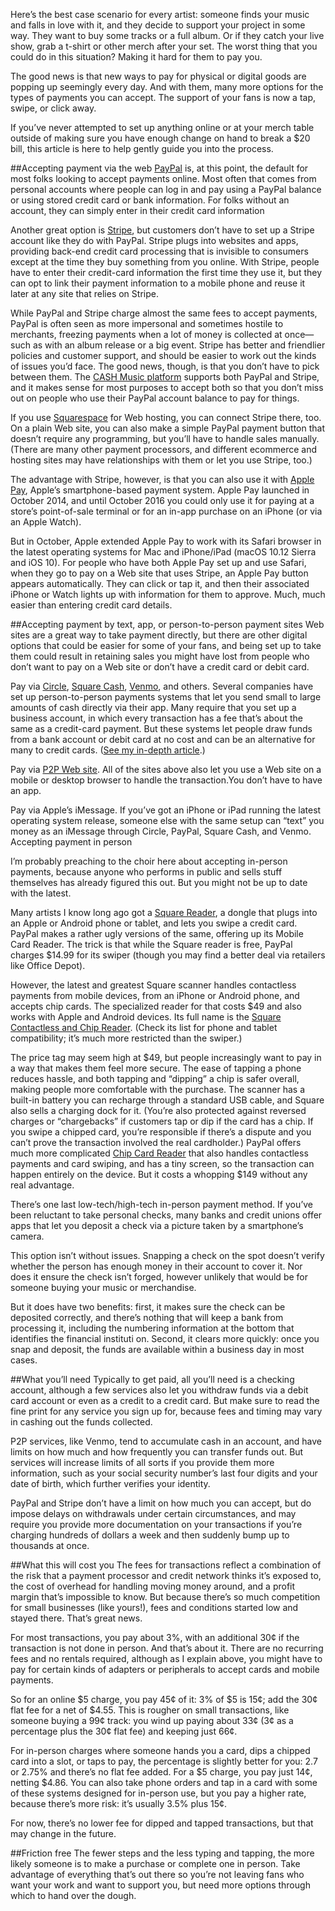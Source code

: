 Here’s the best case scenario for every artist: someone finds your music and falls in love with it, and they decide to support your project in some way. They want to buy some tracks or a full album. Or if they catch your live show, grab a t-shirt or other merch after your set. The worst thing that you could do in this situation? Making it hard for them to pay you. 

The good news is that new ways to pay for physical or digital goods are popping up seemingly every day. And with them, many more options for the types of payments you can accept. The support of your fans is now a tap, swipe, or click away. 

If you’ve never attempted to set up anything online or at your merch table outside of making sure you have enough change on hand to break a $20 bill, this article is here to help gently guide you into the process. 

##Accepting payment via the web
[PayPal](paypal.com) is, at this point, the default for most folks looking to accept payments online. Most often that comes from personal accounts where people can log in and pay using a PayPal balance or using stored credit card or bank information. For folks without an account, they can simply enter in their credit card information 

Another great option is [Stripe](https://stripe.com/), but customers don’t have to set up a Stripe account like they do with PayPal. Stripe plugs into websites and apps, providing back-end credit card processing that is invisible to consumers except at the time they buy something from you online. With Stripe, people have to enter their credit-card information the first time they use it, but they can opt to link their payment information to a mobile phone and reuse it later at any site that relies on Stripe.

While PayPal and Stripe charge almost the same fees to accept payments, PayPal is often seen as more impersonal and sometimes hostile to merchants, freezing payments when a lot of money is collected at once—such as with an album release or a big event. Stripe has better and friendlier policies and customer support, and should be easier to work out the kinds of issues you’d face.
The good news, though, is that you don’t have to pick between them. The [CASH Music platform](http://platform.cashmusic.org/) supports both PayPal and Stripe, and it makes sense for most purposes to accept both so that you don’t miss out on people who use their PayPal account balance to pay for things. 

If you use [Squarespace](https://www.squarespace.com) for Web hosting, you can connect Stripe there, too. On a plain Web site, you can also make a simple PayPal payment button that doesn’t require any programming, but you’ll have to handle sales manually. (There are many other payment processors, and different ecommerce and hosting sites may have relationships with them or let you use Stripe, too.)

The advantage with Stripe, however, is that you can also use it with [Apple Pay](http://www.apple.com/apple-pay/), Apple’s smartphone-based payment system. Apple Pay launched in October 2014, and until October 2016 you could only use it for paying at a store’s point-of-sale terminal or for an in-app purchase on an iPhone (or via an Apple Watch).

But in October, Apple extended Apple Pay to work with its Safari browser in the latest operating systems for Mac and iPhone/iPad (macOS 10.12 Sierra and iOS 10). For people who have both Apple Pay set up and use Safari, when they go to pay on a Web site that uses Stripe, an Apple Pay button appears automatically. They can click or tap it, and then their associated iPhone or Watch lights up with information for them to approve. Much, much easier than entering credit card details.

##Accepting payment by text, app, or person-to-person payment sites
Web sites are a great way to take payment directly, but there are other digital options that could be easier for some of your fans, and being set up to take them could result in retaining sales you might have lost from people who don’t want to pay on a Web site or don’t have a credit card or debit card.

Pay via [Circle](https://www.circle.com/en), [Square Cash](https://cash.me/), [Venmo](https://venmo.com/), and others. Several companies have set up person-to-person payments systems that let you send small to large amounts of cash directly via their app. Many require that you set up a business account, in which every transaction has a fee that’s about the same as a credit-card payment. But these systems let people draw funds from a bank account or debit card at no cost and can be an alternative for many to credit cards. ([See my in-depth article](http://tidbits.com/article/16804).)

Pay via [P2P Web site](https://en.wikipedia.org/wiki/Peer-to-peer_web_hosting). All of the sites above also let you use a Web site on a mobile or desktop browser to handle the transaction.You don’t have to have an app.

Pay via Apple’s iMessage. If you’ve got an iPhone or iPad running the latest operating system release, someone else with the same setup can “text” you money as an iMessage through Circle, PayPal, Square Cash, and Venmo.
Accepting payment in person

I’m probably preaching to the choir here about accepting in-person payments, because anyone who performs in public and sells stuff themselves has already figured this out. But you might not be up to date with the latest. 

Many artists I know long ago got a [Square Reader](https://squareup.com/reader), a dongle that plugs into an Apple or Android phone or tablet, and lets you swipe a credit card. PayPal makes a rather ugly versions of the same, offering up its Mobile Card Reader. The trick is that while the Square reader is free, PayPal charges $14.99 for its swiper (though you may find a better deal via retailers like Office Depot).

However, the latest and greatest Square scanner handles contactless payments from mobile devices, from an iPhone or Android phone, and accepts chip cards. The specialized reader for that costs $49 and also works with Apple and Android devices. Its full name is the [Square Contactless and Chip Reader](https://squareup.com/shop/hardware/us/en/products/chip-credit-card-reader-with-nfc). (Check its list for phone and tablet compatibility; it’s much more restricted than the swiper.)

The price tag may seem high at $49, but people increasingly want to pay in a way that makes them feel more secure. The ease of tapping a phone reduces hassle, and both tapping and “dipping” a chip is safer overall, making people more comfortable with the purchase. The scanner has a built-in battery you can recharge through a standard USB cable, and Square also sells a charging dock for it. (You’re also protected against reversed charges or “chargebacks” if customers tap or dip if the card has a chip. If you swipe a chipped card, you’re responsible if there’s a dispute and you can’t prove the transaction involved the real cardholder.)
PayPal offers much more complicated [Chip Card Reader](https://www.paypal.com/store/product/emv/) that also handles contactless payments and card swiping, and has a tiny screen, so the transaction can happen entirely on the device. But it costs a whopping $149 without any real advantage.

There’s one last low-tech/high-tech in-person payment method. If you’ve been reluctant to take personal checks, many banks and credit unions offer apps that let you deposit a check via a picture taken by a smartphone’s camera. 

This option isn’t without issues. Snapping a check on the spot doesn’t verify whether the person has enough money in their account to cover it. Nor does it ensure the check isn’t forged, however unlikely that would be for someone buying your music or merchandise. 

But it does have two benefits: first, it makes sure the check can be deposited correctly, and there’s nothing that will keep a bank from processing it, including the numbering information at the bottom that identifies the financial instituti
on. Second, it clears more quickly: once you snap and deposit, the funds are available within a business day in most cases.

##What you’ll need 
Typically to get paid, all you’ll need is a checking account, although a few services also let you withdraw funds via a debit card account or even as a credit to a credit card. But make sure to read the fine print for any service you sign up for, because fees and timing may vary in cashing out the funds collected.

P2P services, like Venmo, tend to accumulate cash in an account, and have limits on how much and how frequently you can transfer funds out. But services will increase limits of all sorts if you provide them more information, such as your social security number’s last four digits and your date of birth, which further verifies your identity.

PayPal and Stripe don’t have a limit on how much you can accept, but do impose delays on withdrawals under certain circumstances, and may require you provide more documentation on your transactions if you’re charging hundreds of dollars a week and then suddenly bump up to thousands at once.

##What this will cost you
The fees for transactions reflect a combination of the risk that a payment processor and credit network thinks it’s exposed to, the cost of overhead for handling moving money around, and a profit margin that’s impossible to know. 
But because there’s so much competition for small businesses (like yours!), fees and conditions started low and stayed there. That’s great news.

For most transactions, you pay about 3%, with an additional 30¢ if the transaction is not done in person. And that’s about it. There are no recurring fees and no rentals required, although as I explain above, you might have to pay for certain kinds of adapters or peripherals to accept cards and mobile payments. 

So for an online $5 charge, you pay 45¢ of it: 3% of $5 is 15¢; add the 30¢ flat fee for a net of $4.55. This is rougher on small transactions, like someone buying a 99¢ track: you wind up paying about 33¢ (3¢ as a percentage plus the 30¢ flat fee) and keeping just 66¢.

For in-person charges where someone hands you a card, dips a chipped card into a slot, or taps to pay, the percentage is slightly better for you: 2.7 or 2.75% and there’s no flat fee added. For a $5 charge, you pay just 14¢, netting $4.86. You can also take phone orders and tap in a card with some of these systems designed for in-person use, but you pay a higher rate, because there’s more risk: it’s usually 3.5% plus 15¢.

For now, there’s no lower fee for dipped and tapped transactions, but that may change in the future.

##Friction free
The fewer steps and the less typing and tapping, the more likely someone is to make a purchase or complete one in person. Take advantage of everything that’s out there so you’re not leaving fans who want your work and want to support you, but need more options through which to hand over the dough.

